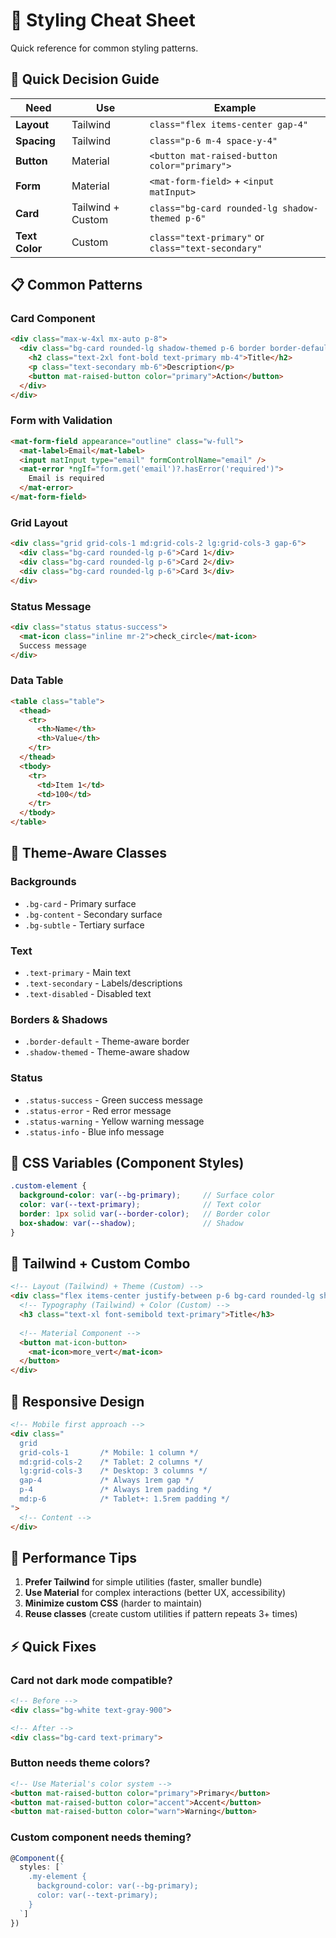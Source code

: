 # 🎨 Styling Cheat Sheet

Quick reference for common styling patterns.

## 🎯 Quick Decision Guide

| Need | Use | Example |
|------|-----|---------|
| **Layout** | Tailwind | `class="flex items-center gap-4"` |
| **Spacing** | Tailwind | `class="p-6 m-4 space-y-4"` |
| **Button** | Material | `<button mat-raised-button color="primary">` |
| **Form** | Material | `<mat-form-field>` + `<input matInput>` |
| **Card** | Tailwind + Custom | `class="bg-card rounded-lg shadow-themed p-6"` |
| **Text Color** | Custom | `class="text-primary"` or `class="text-secondary"` |

## 📋 Common Patterns

### Card Component
```html
<div class="max-w-4xl mx-auto p-8">
  <div class="bg-card rounded-lg shadow-themed p-6 border border-default">
    <h2 class="text-2xl font-bold text-primary mb-4">Title</h2>
    <p class="text-secondary mb-6">Description</p>
    <button mat-raised-button color="primary">Action</button>
  </div>
</div>
```

### Form with Validation
```html
<mat-form-field appearance="outline" class="w-full">
  <mat-label>Email</mat-label>
  <input matInput type="email" formControlName="email" />
  <mat-error *ngIf="form.get('email')?.hasError('required')">
    Email is required
  </mat-error>
</mat-form-field>
```

### Grid Layout
```html
<div class="grid grid-cols-1 md:grid-cols-2 lg:grid-cols-3 gap-6">
  <div class="bg-card rounded-lg p-6">Card 1</div>
  <div class="bg-card rounded-lg p-6">Card 2</div>
  <div class="bg-card rounded-lg p-6">Card 3</div>
</div>
```

### Status Message
```html
<div class="status status-success">
  <mat-icon class="inline mr-2">check_circle</mat-icon>
  Success message
</div>
```

### Data Table
```html
<table class="table">
  <thead>
    <tr>
      <th>Name</th>
      <th>Value</th>
    </tr>
  </thead>
  <tbody>
    <tr>
      <td>Item 1</td>
      <td>100</td>
    </tr>
  </tbody>
</table>
```

## 🎨 Theme-Aware Classes

### Backgrounds
- `.bg-card` - Primary surface
- `.bg-content` - Secondary surface  
- `.bg-subtle` - Tertiary surface

### Text
- `.text-primary` - Main text
- `.text-secondary` - Labels/descriptions
- `.text-disabled` - Disabled text

### Borders & Shadows
- `.border-default` - Theme-aware border
- `.shadow-themed` - Theme-aware shadow

### Status
- `.status-success` - Green success message
- `.status-error` - Red error message
- `.status-warning` - Yellow warning message
- `.status-info` - Blue info message

## 🔧 CSS Variables (Component Styles)

```scss
.custom-element {
  background-color: var(--bg-primary);     // Surface color
  color: var(--text-primary);              // Text color
  border: 1px solid var(--border-color);   // Border color
  box-shadow: var(--shadow);               // Shadow
}
```

## 🎯 Tailwind + Custom Combo

```html
<!-- Layout (Tailwind) + Theme (Custom) -->
<div class="flex items-center justify-between p-6 bg-card rounded-lg shadow-themed">
  <!-- Typography (Tailwind) + Color (Custom) -->
  <h3 class="text-xl font-semibold text-primary">Title</h3>
  
  <!-- Material Component -->
  <button mat-icon-button>
    <mat-icon>more_vert</mat-icon>
  </button>
</div>
```

## 📱 Responsive Design

```html
<!-- Mobile first approach -->
<div class="
  grid 
  grid-cols-1       /* Mobile: 1 column */
  md:grid-cols-2    /* Tablet: 2 columns */
  lg:grid-cols-3    /* Desktop: 3 columns */
  gap-4             /* Always 1rem gap */
  p-4               /* Always 1rem padding */
  md:p-6            /* Tablet+: 1.5rem padding */
">
  <!-- Content -->
</div>
```

## 🚀 Performance Tips

1. **Prefer Tailwind** for simple utilities (faster, smaller bundle)
2. **Use Material** for complex interactions (better UX, accessibility)
3. **Minimize custom CSS** (harder to maintain)
4. **Reuse classes** (create custom utilities if pattern repeats 3+ times)

## ⚡ Quick Fixes

### Card not dark mode compatible?
```html
<!-- Before -->
<div class="bg-white text-gray-900">

<!-- After -->
<div class="bg-card text-primary">
```

### Button needs theme colors?
```html
<!-- Use Material's color system -->
<button mat-raised-button color="primary">Primary</button>
<button mat-raised-button color="accent">Accent</button>
<button mat-raised-button color="warn">Warning</button>
```

### Custom component needs theming?
```typescript
@Component({
  styles: [`
    .my-element {
      background-color: var(--bg-primary);
      color: var(--text-primary);
    }
  `]
})
```

